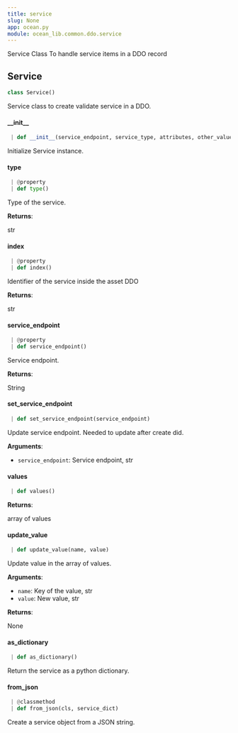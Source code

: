 ```yaml
---
title: service
slug: None
app: ocean.py
module: ocean_lib.common.ddo.service
---
```

Service Class
To handle service items in a DDO record

## Service

```python
class Service()
```

Service class to create validate service in a DDO.

#### \_\_init\_\_

```python
 | def __init__(service_endpoint, service_type, attributes, other_values=None, index=None)
```

Initialize Service instance.

#### type

```python
 | @property
 | def type()
```

Type of the service.

**Returns**:

str

#### index

```python
 | @property
 | def index()
```

Identifier of the service inside the asset DDO

**Returns**:

str

#### service\_endpoint

```python
 | @property
 | def service_endpoint()
```

Service endpoint.

**Returns**:

String

#### set\_service\_endpoint

```python
 | def set_service_endpoint(service_endpoint)
```

Update service endpoint. Needed to update after create did.

**Arguments**:

- `service_endpoint`: Service endpoint, str

#### values

```python
 | def values()
```

**Returns**:

array of values

#### update\_value

```python
 | def update_value(name, value)
```

Update value in the array of values.

**Arguments**:

- `name`: Key of the value, str
- `value`: New value, str

**Returns**:

None

#### as\_dictionary

```python
 | def as_dictionary()
```

Return the service as a python dictionary.

#### from\_json

```python
 | @classmethod
 | def from_json(cls, service_dict)
```

Create a service object from a JSON string.


